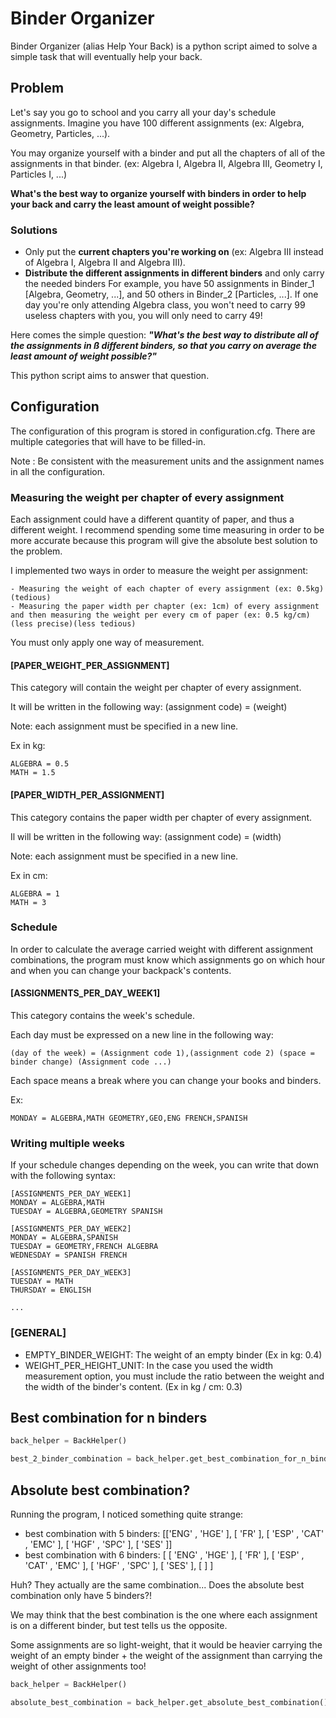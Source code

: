 # Binder Organizer
Binder Organizer (alias Help Your Back) is a python script aimed to solve a simple task that will eventually help your back.

## Problem
Let's say you go to school and you carry all your day's schedule assignments. Imagine you have 100 different assignments (ex: Algebra, Geometry, Particles, ...).

You may organize yourself with a binder and put all the chapters of all of the assignments in that binder. (ex: Algebra I, Algebra II, Algebra III, Geometry I, Particles I, ...)

**What's the best way to organize yourself with binders in order to help your back and carry the least amount of weight possible?**

### Solutions
- Only put the **current chapters you're working on** (ex: Algebra III instead of Algebra I, Algebra II and Algebra III). 
- **Distribute the different assignments in different binders** and only carry the needed binders For example, you have 50 assignments in Binder_1 [Algebra, Geometry, ...], and 50 others in Binder_2 [Particles, ...]. If one day you're only attending Algebra class, you won't need to carry 99 useless chapters with you, you will only need to carry 49!

Here comes the simple question: _**"What's the best way to distribute all of the assignments in ß different binders, so that you carry on average the least amount of weight possible?"**_

This python script aims to answer that question.

## Configuration

The configuration of this program is stored in configuration.cfg. There are multiple categories that will have to be filled-in.

Note : Be consistent with the measurement units and the assignment names in all the configuration.

### Measuring the weight per chapter of every assignment
Each assignment could have a different quantity of paper, and thus a different weight. I recommend spending some time measuring in order to be more accurate because this program will give the absolute best solution to the problem.

I implemented two ways in order to measure the weight per assignment:

    - Measuring the weight of each chapter of every assignment (ex: 0.5kg) (tedious)
    - Measuring the paper width per chapter (ex: 1cm) of every assignment and then measuring the weight per every cm of paper (ex: 0.5 kg/cm)(less precise)(less tedious)

You must only apply one way of measurement.

#### [PAPER_WEIGHT_PER_ASSIGNMENT]
This category will contain the weight per chapter of every assignment.

It will be written in the following way:
(assignment code) = (weight)

Note: each assignment must be specified in a new line.

Ex in kg:
```
ALGEBRA = 0.5
MATH = 1.5
```

#### [PAPER_WIDTH_PER_ASSIGNMENT]
This category contains the paper width per chapter of every assignment.

Il will be written in the following way:
(assignment code) = (width)

Note: each assignment must be specified in a new line.

Ex in cm:
```
ALGEBRA = 1
MATH = 3
```

### Schedule
In order to calculate the average carried weight with different assignment combinations, the program must know which assignments go on which hour and when you can change your backpack's contents.
 
#### [ASSIGNMENTS_PER_DAY_WEEK1]
This category contains the week's schedule.

Each day must be expressed on a new line in the following way:
```
(day of the week) = (Assignment code 1),(assignment code 2) (space = binder change) (Assignment code ...)
```

Each space means a break where you can change your books and binders.

Ex:
```
MONDAY = ALGEBRA,MATH GEOMETRY,GEO,ENG FRENCH,SPANISH
```

### Writing multiple weeks
If your schedule changes depending on the week, you can write that down with the following syntax:

```
[ASSIGNMENTS_PER_DAY_WEEK1]
MONDAY = ALGEBRA,MATH
TUESDAY = ALGEBRA,GEOMETRY SPANISH

[ASSIGNMENTS_PER_DAY_WEEK2]
MONDAY = ALGEBRA,SPANISH
TUESDAY = GEOMETRY,FRENCH ALGEBRA
WEDNESDAY = SPANISH FRENCH

[ASSIGNMENTS_PER_DAY_WEEK3]
TUESDAY = MATH
THURSDAY = ENGLISH

...
```

### [GENERAL]
- EMPTY_BINDER_WEIGHT: The weight of an empty binder (Ex in kg: 0.4)
- WEIGHT_PER_HEIGHT_UNIT: In the case you used the width measurement option, you must include the ratio between the weight and the width of the binder's content. (Ex in kg / cm: 0.3)

## Best combination for n binders
```python
back_helper = BackHelper()

best_2_binder_combination = back_helper.get_best_combination_for_n_binders(2)
```


## Absolute best combination?
Running the program, I noticed something quite strange:
- best combination with 5 binders: [['ENG' , 'HGE' ], [ 'FR' ], [ 'ESP' , 'CAT' , 'EMC' ], [ 'HGF' , 'SPC' ], [ 'SES' ]]
- best combination with 6 binders: [ [ 'ENG' , 'HGE' ], [ 'FR' ], [ 'ESP' , 'CAT' , 'EMC' ], [ 'HGF' , 'SPC' ], [ 'SES' ], [ ] ]

Huh? They actually are the same combination... Does the absolute best combination only have 5 binders?!

We may think that the best combination is the one where each assignment is on a different binder, but test tells us the opposite.

Some assignments are so light-weight, that it would be heavier carrying the weight of an empty binder + the weight of the assignment than carrying the weight of other assignments too!

```python
back_helper = BackHelper()

absolute_best_combination = back_helper.get_absolute_best_combination()
```